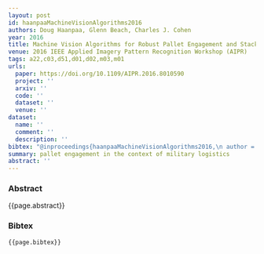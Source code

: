 ```yaml
---
layout: post
id: haanpaaMachineVisionAlgorithms2016
authors: Doug Haanpaa, Glenn Beach, Charles J. Cohen
year: 2016
title: Machine Vision Algorithms for Robust Pallet Engagement and Stacking
venue: 2016 IEEE Applied Imagery Pattern Recognition Workshop (AIPR)
tags: a22,c03,d51,d01,d02,m03,m01
urls:
  paper: https://doi.org/10.1109/AIPR.2016.8010590
  project: ''
  arxiv: ''
  code: ''
  dataset: ''
  venue: ''
dataset:
  name: ''
  comment: ''
  description: ''
bibtex: "@inproceedings{haanpaaMachineVisionAlgorithms2016,\n author = {Haanpaa, Doug and Beach, Glenn and Cohen, Charles J.},\n booktitle = {2016 {{IEEE Applied Imagery Pattern Recognition Workshop}} ({{AIPR}})},\n date = {2016-10},\n doi = {10.1109/AIPR.2016.8010590},\n eventtitle = {2016 {{IEEE Applied Imagery Pattern Recognition Workshop}} ({{AIPR}})},\n isbn = {978-1-5090-3284-6},\n langid = {english},\n location = {{Washington, DC, USA}},\n pages = {1--8},\n publisher = {{IEEE}},\n title = {Machine Vision Algorithms for Robust Pallet Engagement and Stacking},\n url = {http://ieeexplore.ieee.org/document/8010590/},\n urldate = {2019-05-09}\n}\n"
summary: pallet engagement in the context of military logistics
abstract: ''
---
```


### Abstract

{{page.abstract}}

### Bibtex

```
{{page.bibtex}}
```
